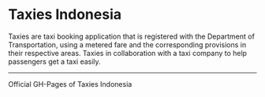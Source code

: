 # Taxies Indonesia

Taxies are taxi booking application that is registered with the Department of Transportation, using a metered fare and the corresponding provisions in their respective areas. Taxies in collaboration with a taxi company to help passengers get a taxi easily.

---

Official GH-Pages of Taxies Indonesia